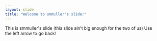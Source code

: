 ```yaml
---
layout: slide
title: "Welcome to smmuller's slide!"
---
```

This is smmuller's slide (this slide ain't big enough for the two of us)
Use the left arrow to go back!